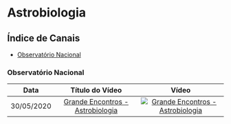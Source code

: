 # Astrobiologia

## Índice de Canais

* [Observatório Nacional](#Observatório-Nacional)

### Observatório Nacional

| Data | Título do Vídeo                                                                                      | Vídeo |
| -------|:----------------------------------------------------------------------------------------------------:|:-----:|
| 30/05/2020 | [Grande Encontros - Astrobiologia](https://www.youtube.com/watch?v=ktsJpMWhpso) | [![Grande Encontros - Astrobiologia](https://img.youtube.com/vi/ktsJpMWhpso/mqdefault.jpg)](http://www.youtube.com/watch?v=ktsJpMWhpso)|
